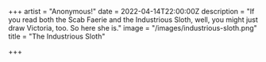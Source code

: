 +++
artist = "Anonymous!"
date = 2022-04-14T22:00:00Z
description = "If you read both the Scab Faerie and the Industrious Sloth, well, you might just draw Victoria, too. So here she is."
image = "/images/industrious-sloth.png"
title = "The Industrious Sloth"

+++
